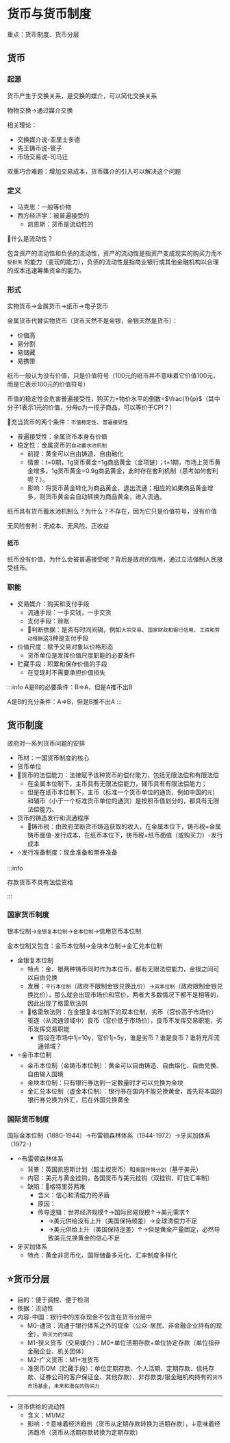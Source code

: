 # 货币与货币制度

重点：货币制度、货币分层

## 货币

### 起源

货币产生于交换关系，是交换的媒介，可以简化交换关系

物物交换->通过媒介交换

相关理论：

- 交换媒介说-亚里士多德
- 先王铸币说-管子
- 市场交易说-司马迁

双重巧合难题：增加交易成本，货币媒介的引入可以解决这个问题

### 定义

- 马克思：一般等价物
- 西方经济学：被普遍接受的
  - 凯恩斯：货币是流动性的

🌟什么是流动性？

包含资产的流动性和负债的流动性，资产的流动性是指资产变成现实的购买力而`不受损失`
的能力（变现的能力），负债的流动性是指商业银行或其他金融机构以合理的成本迅速筹集资金的能力。

### 形式

实物货币->金属货币->纸币->电子货币

金属货币代替实物货币（货币天然不是金银，金银天然是货币）：

- 价值高
- 易分割
- 易储藏
- 易携带

纸币一般认为没有价值，只是价值符号（100元的纸币并不意味着它价值100元，而是它表示100元的价值符号）

币值的稳定性会危害普遍接受性，购买力=物价水平的倒数=$\frac{1}{p}$（其中分子1表示1元的价值，分母p为一揽子商品，可以等价于CPI？）

🌟充当货币的两个条件：`币值稳定性`、`普遍接受性`

- 普遍接受性：金属货币本身有价值
- 稳定性：金属货币的`自动蓄水池机制`
  - 前提：黄金可以自由铸造、自由融化
  - 情景：t=0期，1g货币黄金=1g商品黄金（金项链）；t=1期，市场上货币黄金增多，1g货币黄金=0.9g商品黄金，此时存在套利机制（思考如何套利呢？）。
  - 影响：将货币黄金转化为商品黄金，退出流通；相应的如果商品黄金增多，则货币黄金会自动转换为商品黄金，进入流通。

纸币具有货币蓄水池机制么？为什么？不存在，因为它只是价值符号，没有价值

无风险套利：无成本、无风险、正收益

#### 纸币

纸币没有价值，为什么会被普遍接受呢？背后是政府的信用，通过立法强制人民接受纸币。

### 职能

- 交易媒介：购买和支付手段
  - 流通手段：一手交钱，一手交货
  - 支付手段：赊账
  - 🌟判断依据：是否有时间间隔，例如`大宗交易`、`国家财政和银行信用`、`工资和劳动报酬`这3种是支付手段
- 价值尺度：赋予交易对象以价格形态
  - 货币单位是发挥价值尺度职能的必要条件
- 贮藏手段：积累和保存价值的手段
  - 在变现时不需要承担价值损失

:::info
A是B的必要条件：B=>A，但是A推不出B

A是B的充分条件：A=>B，但是B推不出A
:::

## 货币制度

政府对一系列货币问题的安排

- 币材：一国货币制度的核心
- 货币单位
- 🌟货币的法偿能力：法律赋予该种货币的偿付能力，包括无限法偿和有限法偿
  - 在金属本位制下，主币具有无限法偿能力，辅币具有有限法偿能力；
  - 但是在纸币本位制下，主币（标准一个货币单位的通货，例如中国的`元`）和辅币（小于一个标准货币单位的通货）是按照币值划分的，都具有无限法偿能力。
- 货币的铸造发行和流通程序
  - 🌟铸币税：由政府垄断货币铸造获取的收入，在金属本位下，铸币税=金属铸币面值-发行成本，在纸币本位下，铸币税=纸币面值（或购买力）-发行成本
- ⭐️发行准备制度：现金准备和票券准备

:::info

存款货币不具有法偿资格

:::

### 国家货币制度

银本位制->`金银复本位制`->`金本位制`->信用货币本位制

金本位制又包含：金币本位制->金块本位制->金汇兑本位制

- 金银复本位制
  - 特点：金、银两种铸币同时作为本位币，都有无限法偿能力，金银之间可以自由兑换
  - 发展：`平行本位制`（政府不限制金银兑换比价）->`双本位制`（政府限制金银兑换比价），那么就会出现市场价和官价，两者大多数情况下都不是相等的，因此出现了格雷欣法则
  - 🌟格雷欣法则：在金银复本位制下的双本位制，劣币（官价高于市场价）驱逐（从流通领域中）良币（官价低于市场价），良币不发挥交易职能，劣币发挥交易职能
    - 假设在市场中1j=10y，官价1j=5y，谁是劣币？谁是良币？谁将充斥流通领域？
- ⭐️金币本位制
  - 金币本位制（金铸币本位制）：黄金可以自由铸造、自由熔化、自由兑换、自由输入国境
  - 金块本位制：只有银行券达到一定数量时才可以兑换为金块
  - 金汇兑本位制（虚金本位制）：银行券在国内不能兑换黄金，首先将本国的银行券兑换为外汇，后在外国兑换黄金

### 国际货币制度

国际金本位制（1880-1944）->布雷顿森林体系（1944-1972）->牙买加体系（1972-）

- ⭐️布雷顿森林体系
  - 背景：英国凯恩斯计划（超主权货币）和`美国怀特计划`（基于美元）
  - 内容：美元与黄金挂钩，各国货币与美元挂钩（双挂钩，盯住汇率制）
  - 缺陷：🌟格特里芬两难
    - 含义：信心和清偿力的矛盾
    - 原因：
    - 传导逻辑：世界经济规模$\uparrow$->国际贸易规模$\uparrow$->美元需求$\uparrow$
      - ->美元供给没有上升（美国保持顺差）->全球清偿力不足
      - ->美元供给上升（美国保持逆差）$\uparrow$->但是黄金产量固定，必然导致美元兑换黄金的信心不足
- 牙买加体系
  - 特点：黄金非货币化、国际储备多元化、汇率制度多样化

## ⭐️货币分层

- 目的：便于调控、便于检测
- 依据：流动性
- 内容-中国：银行中的库存现金不包含在货币分层中
  - M0-通货：流通于银行体系之外的现金（公众-居民、非金融企业持有的现金），`购买力的体现`
  - M1-狭义货币（交易媒介）：M0+单位活期存款+单位协定存款（单位指非金融企业、机关团体）
  - M2-广义货币：M1+准货币
  - 准货币QM（贮藏手段）：单位定期存款、个人活期、定期存款、信托存款、证券公司的客户保证金、其他存款）、非存款类/银金融机构持有的`货币市场基金`，`未来和潜在的购买力`

---

- 货币供给的流动性
  - 含义：M1/M2
  - 影响：$\uparrow$意味着经济趋热（货币从定期存款转换为活期存款），$\downarrow$意味着经济趋冷（货币从活期存款转换为定期存款）

## 
